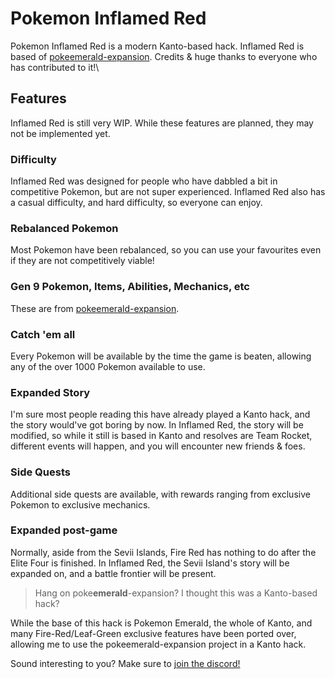 # Pokemon Inflamed Red

Pokemon Inflamed Red is a modern Kanto-based hack. Inflamed Red is based of [pokeemerald-expansion](https://github.com/rh-hideout/pokeemerald-expansion). Credits & huge thanks to everyone who has contributed to it!\

## Features
Inflamed Red is still very WIP. While these features are planned, they may not be implemented yet.
### Difficulty
Inflamed Red was designed for people who have dabbled a bit in competitive Pokemon, but are not super experienced. Inflamed Red also has a casual difficulty, and hard difficulty, so everyone can enjoy.

### Rebalanced Pokemon
Most Pokemon have been rebalanced, so you can use your favourites even if they are not competitively viable!

### Gen 9 Pokemon, Items, Abilities, Mechanics, etc
These are from [pokeemerald-expansion](https://github.com/rh-hideout/pokeemerald-expansion).

### Catch 'em all
Every Pokemon will be available by the time the game is beaten, allowing any of the over 1000 Pokemon available to use.

### Expanded Story
I'm sure most people reading this have already played a Kanto hack, and the story would've got boring by now. In Inflamed Red, the story will be modified, so while it still is based in Kanto and resolves are Team Rocket, different events will happen, and you will encounter new friends & foes. 

### Side Quests
Additional side quests are available, with rewards ranging from exclusive Pokemon to exclusive mechanics.

### Expanded post-game
Normally, aside from the Sevii Islands, Fire Red has nothing to do after the Elite Four is finished. In Inflamed Red, the Sevii Island's story will be expanded on, and a battle frontier will be present.





> Hang on poke**emerald**-expansion? I thought this was a Kanto-based hack?

While the base of this hack is Pokemon Emerald, the whole of Kanto, and many Fire-Red/Leaf-Green exclusive features have been ported over, allowing me to use the pokeemerald-expansion project in a Kanto hack.

Sound interesting to you? Make sure to [join the discord!](https://discord.gg/hrbsUVwWes)
